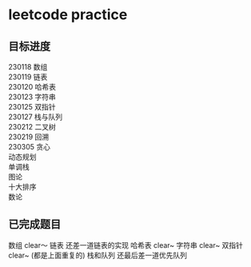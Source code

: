 # leetcode practice
## 目标进度
230118 数组 <br>
230119 链表 <br>
230120 哈希表 <br>
230123 字符串 <br>
230125 双指针 <br>
230127 栈与队列 <br>
230212 二叉树 <br>
230219 回溯 <br>
230305 贪心 <br>
动态规划 <br>
单调栈 <br>
图论 <br>
十大排序 <br>
数论 <br>
## 已完成题目
数组 clear～
链表 还差一道链表的实现
哈希表 clear~
字符串 clear~
双指针 clear~ (都是上面重复的)
栈和队列 还最后差一道优先队列
